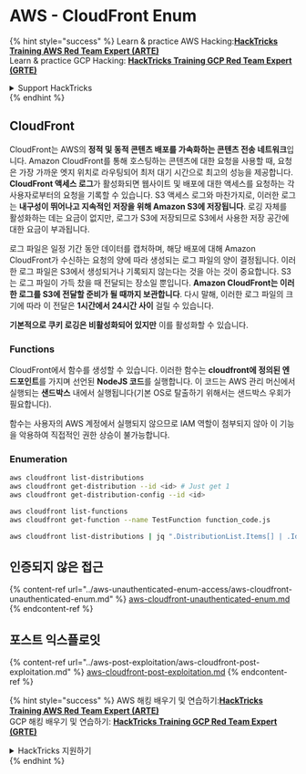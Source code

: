 # AWS - CloudFront Enum

{% hint style="success" %}
Learn & practice AWS Hacking:<img src="../../../.gitbook/assets/image (1) (1) (1) (1).png" alt="" data-size="line">[**HackTricks Training AWS Red Team Expert (ARTE)**](https://training.hacktricks.xyz/courses/arte)<img src="../../../.gitbook/assets/image (1) (1) (1) (1).png" alt="" data-size="line">\
Learn & practice GCP Hacking: <img src="../../../.gitbook/assets/image (2) (1).png" alt="" data-size="line">[**HackTricks Training GCP Red Team Expert (GRTE)**<img src="../../../.gitbook/assets/image (2) (1).png" alt="" data-size="line">](https://training.hacktricks.xyz/courses/grte)

<details>

<summary>Support HackTricks</summary>

* Check the [**subscription plans**](https://github.com/sponsors/carlospolop)!
* **Join the** 💬 [**Discord group**](https://discord.gg/hRep4RUj7f) or the [**telegram group**](https://t.me/peass) or **follow** us on **Twitter** 🐦 [**@hacktricks\_live**](https://twitter.com/hacktricks_live)**.**
* **Share hacking tricks by submitting PRs to the** [**HackTricks**](https://github.com/carlospolop/hacktricks) and [**HackTricks Cloud**](https://github.com/carlospolop/hacktricks-cloud) github repos.

</details>
{% endhint %}

## CloudFront

CloudFront는 AWS의 **정적 및 동적 콘텐츠 배포를 가속화하는 콘텐츠 전송 네트워크**입니다. Amazon CloudFront를 통해 호스팅하는 콘텐츠에 대한 요청을 사용할 때, 요청은 가장 가까운 엣지 위치로 라우팅되어 최저 대기 시간으로 최고의 성능을 제공합니다. **CloudFront 액세스 로그**가 활성화되면 웹사이트 및 배포에 대한 액세스를 요청하는 각 사용자로부터의 요청을 기록할 수 있습니다. S3 액세스 로그와 마찬가지로, 이러한 로그는 **내구성이 뛰어나고 지속적인 저장을 위해 Amazon S3에 저장됩니다**. 로깅 자체를 활성화하는 데는 요금이 없지만, 로그가 S3에 저장되므로 S3에서 사용한 저장 공간에 대한 요금이 부과됩니다.

로그 파일은 일정 기간 동안 데이터를 캡처하며, 해당 배포에 대해 Amazon CloudFront가 수신하는 요청의 양에 따라 생성되는 로그 파일의 양이 결정됩니다. 이러한 로그 파일은 S3에서 생성되거나 기록되지 않는다는 것을 아는 것이 중요합니다. S3는 로그 파일이 가득 찼을 때 전달되는 장소일 뿐입니다. **Amazon CloudFront는 이러한 로그를 S3에 전달할 준비가 될 때까지 보관합니다**. 다시 말해, 이러한 로그 파일의 크기에 따라 이 전달은 **1시간에서 24시간 사이** 걸릴 수 있습니다.

**기본적으로 쿠키 로깅은 비활성화되어 있지만** 이를 활성화할 수 있습니다.

### Functions

CloudFront에서 함수를 생성할 수 있습니다. 이러한 함수는 **cloudfront에 정의된 엔드포인트**를 가지며 선언된 **NodeJS 코드**를 실행합니다. 이 코드는 AWS 관리 머신에서 실행되는 **샌드박스** 내에서 실행됩니다(기본 OS로 탈출하기 위해서는 샌드박스 우회가 필요합니다).

함수는 사용자의 AWS 계정에서 실행되지 않으므로 IAM 역할이 첨부되지 않아 이 기능을 악용하여 직접적인 권한 상승이 불가능합니다.

### Enumeration
```bash
aws cloudfront list-distributions
aws cloudfront get-distribution --id <id> # Just get 1
aws cloudfront get-distribution-config --id <id>

aws cloudfront list-functions
aws cloudfront get-function --name TestFunction function_code.js

aws cloudfront list-distributions | jq ".DistributionList.Items[] | .Id, .Origins.Items[].Id, .Origins.Items[].DomainName, .AliasICPRecordals[].CNAME"
```
## 인증되지 않은 접근

{% content-ref url="../aws-unauthenticated-enum-access/aws-cloudfront-unauthenticated-enum.md" %}
[aws-cloudfront-unauthenticated-enum.md](../aws-unauthenticated-enum-access/aws-cloudfront-unauthenticated-enum.md)
{% endcontent-ref %}

## 포스트 익스플로잇

{% content-ref url="../aws-post-exploitation/aws-cloudfront-post-exploitation.md" %}
[aws-cloudfront-post-exploitation.md](../aws-post-exploitation/aws-cloudfront-post-exploitation.md)
{% endcontent-ref %}

{% hint style="success" %}
AWS 해킹 배우기 및 연습하기:<img src="../../../.gitbook/assets/image (1) (1) (1) (1).png" alt="" data-size="line">[**HackTricks Training AWS Red Team Expert (ARTE)**](https://training.hacktricks.xyz/courses/arte)<img src="../../../.gitbook/assets/image (1) (1) (1) (1).png" alt="" data-size="line">\
GCP 해킹 배우기 및 연습하기: <img src="../../../.gitbook/assets/image (2) (1).png" alt="" data-size="line">[**HackTricks Training GCP Red Team Expert (GRTE)**<img src="../../../.gitbook/assets/image (2) (1).png" alt="" data-size="line">](https://training.hacktricks.xyz/courses/grte)

<details>

<summary>HackTricks 지원하기</summary>

* [**구독 계획**](https://github.com/sponsors/carlospolop) 확인하기!
* **💬 [**Discord 그룹**](https://discord.gg/hRep4RUj7f) 또는 [**텔레그램 그룹**](https://t.me/peass)에 참여하거나 **Twitter** 🐦 [**@hacktricks\_live**](https://twitter.com/hacktricks_live)**를 팔로우하세요.**
* **[**HackTricks**](https://github.com/carlospolop/hacktricks) 및 [**HackTricks Cloud**](https://github.com/carlospolop/hacktricks-cloud) 깃허브 리포에 PR을 제출하여 해킹 팁을 공유하세요.**

</details>
{% endhint %}
